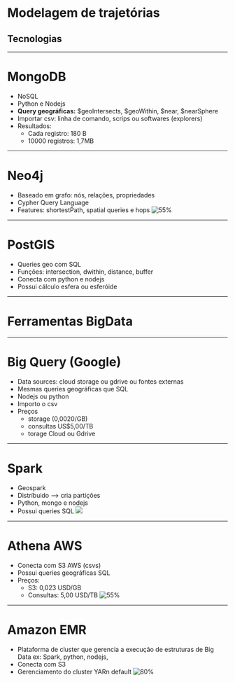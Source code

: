 <!-- $theme: gaia -->

# Modelagem de trajetórias
## Tecnologias

---
# MongoDB
* NoSQL
* Python e Nodejs
* **Query geográficas:** $geoIntersects, $geoWithin, $near, $nearSphere
* Importar csv: linha de comando, scrips ou softwares (explorers)
* Resultados:
	* Cada registro: 180 B
	* 10000 registros: 1,7MB

----
# Neo4j
* Baseado em grafo: nós, relações, propriedades
* Cypher Query Language
* Features: shortestPath, spatial queries e hops
![55%](https://s3.amazonaws.com/dev.assets.neo4j.com/wp-content/uploads/cypher_graph_v1.jpg)
----
# PostGIS
* Queries geo com SQL
* Funções: intersection, dwithin, distance, buffer
* Conecta com python e nodejs
* Possui cálculo esfera ou esferóide
-----
# Ferramentas BigData
----------
# Big Query (Google)
* Data sources: cloud storage ou gdrive ou fontes externas
* Mesmas queries geográficas que SQL
* Nodejs ou python
* Importo o csv
* Preços 
	* storage (0,0020/GB)
	* consultas US$5,00/TB
	* torage Cloud ou Gdrive
-----
# Spark 
* Geospark
* Distríbuido --> cria partições
* Python, mongo e nodejs
* Possui queries SQL
![](https://dev.acquia.com/sites/default/files/blog/apache_spark_logo_big_0.png)
------
# Athena AWS
* Conecta com S3 AWS (csvs)
* Possui queries geográficas SQL
* Preços:
	* S3: 0,023 USD/GB
	* Consultas: 5,00 USD/TB
![55%](https://i1.wp.com/www.techtrainees.com/wp-content/uploads/2018/10/12.png?resize=800%2C445&ssl=1)
---
# Amazon EMR
* Plataforma de cluster que gerencia a execução de estruturas de Big Data ex: Spark, python, nodejs,
* Conecta com S3
* Gerenciamento do cluster YARn default
![80%](https://dmhnzl5mp9mj6.cloudfront.net/bigdata_awsblog/images/Bioinformatics_Image_1.PNG)